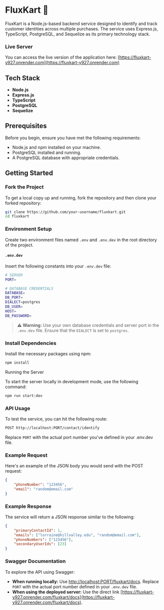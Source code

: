 # FluxKart 🛒

FluxKart is a Node.js-based backend service designed to identify and track customer identities across multiple purchases. The service uses Express.js, TypeScript, PostgreSQL, and Sequelize as its primary technology stack.

### Live Server

You can access the live version of the application here: [https://fluxkart-y927.onrender.com](https://fluxkart-y927.onrender.com)

## Tech Stack

- **Node.js**
- **Express.js**
- **TypeScript**
- **PostgreSQL**
- **Sequelize**

## Prerequisites

Before you begin, ensure you have met the following requirements:

- Node.js and npm installed on your machine.
- PostgreSQL installed and running.
- A PostgreSQL database with appropriate credentials.

## Getting Started

### Fork the Project

To get a local copy up and running, fork the repository and then clone your forked repository:

```bash
git clone https://github.com/your-username/fluxkart.git
cd fluxkart
```

### Environment Setup

Create two environment files named `.env` and `.env.dev` in the root directory of the project.

#### `.env.dev`

Insert the following constants into your `.env.dev` file:
```bash
# SERVER
PORT=

# DATABASE CREDENTIALS
DATABASE=
DB_PORT=
DIALECT=postgres
DB_USER=
HOST=
DB_PASSWORD=
```
> **⚠️ Warning:** Use your own database credentials and server port in the `.env.dev` file. Ensure that the `DIALECT` is set to `postgres`.

### Install Dependencies

Install the necessary packages using npm:

```bash
npm install
```

Running the Server

To start the server locally in development mode, use the following command:

```bash
npm run start:dev
```

### API Usage

To test the service, you can hit the following route:

```bash
POST http://localhost:PORT/contact/identify
```
Replace `PORT` with the actual port number you've defined in your .env.dev file.

### Example Request

Here's an example of the JSON body you would send with the POST request:

```json
{
    "phoneNumber": "123456",
    "email": "random@email.com"
}
```

### Example Response

The service will return a JSON response similar to the following:

```json
{
    "primaryContactId": 1,
    "emails": ["lorraine@hillvalley.edu", "random@email.com"],
    "phoneNumbers": ["123456"],
    "secondaryUserIds": [23]
}
```

### Swagger Documentation

To explore the API using Swagger:

- **When running locally:** Use [http://localhost:PORT/fluxkart/docs](http://localhost:PORT/fluxkart/docs). Replace `PORT` with the actual port number defined in your `.env.dev` file.
- **When using the deployed server:** Use the direct link [https://fluxkart-y927.onrender.com/fluxkart/docs](https://fluxkart-y927.onrender.com/fluxkart/docs).

